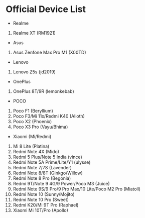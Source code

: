 # Official Device List

* Realme
1. Realme XT (RM1921)

* Asus
1. Asus Zenfone Max Pro M1 (X00TD)

* Lenovo
1. Lenovo Z5s (jd2019)

* OnePlus
1. OnePlus 8T/9R (lemonkebab)

* POCO
1. Poco F1 (Beryllium) 
2. Poco F3/Mi 11x/Redmi K40 (Alioth)
3. Poco X2 (Phoenix)
4. Poco X3 Pro (Vayu/Bhima)

* Xiaomi (Mi/Redmi)
1. Mi 8 Lite (Platina)
2. Redmi Note 4X (Mido)
3. Redmi 5 Plus/Note 5 India (vince)
4. Redmi Note 5A Prime/Lite/Y1 (ulysse)
5. Redmi Note 7/7S (Lavender)
6. Redmi Note 8/8T (Ginkgo/Willow)
7. Redmi Note 8 Pro (Begonia)
8. Redmi 9T/Note 9 4G/9 Power/Poco M3 (Juice)
9. Redmi Note 9S/9 Pro/9 Pro Max/10 Lite/Poco M2 Pro (Miatoll)
10. Redmi Note 10 (Sunny/Mojito)
11. Redmi Note 10 Pro (Sweet)
12. Redmi K20/Mi 9T Pro (Raphael)
13. Xiaomi Mi 10T/Pro (Apollo)

